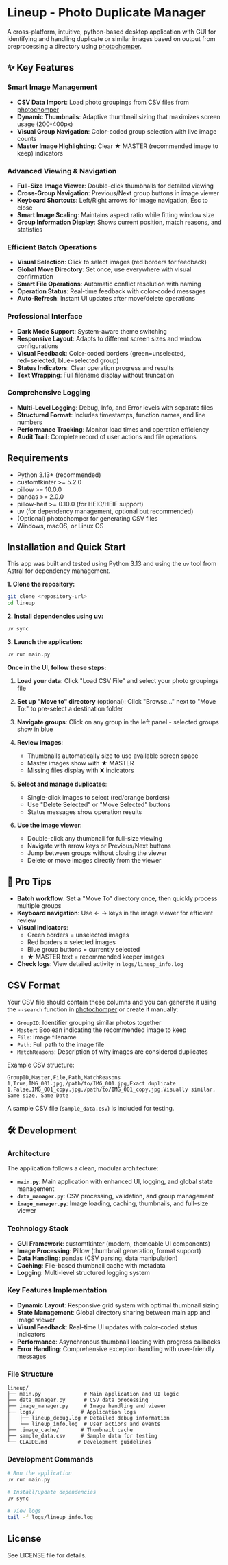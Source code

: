 # Lineup - Photo Duplicate Manager

A cross-platform, intuitive, python-based desktop application with GUI for identifying and handling duplicate or similar images based on output from preprocessing a directory using [photochomper](https://github.com/johnzastrow/photochomper).


## ✨ Key Features

### **Smart Image Management**
- **CSV Data Import**: Load photo groupings from CSV files from [photochomper](https://github.com/johnzastrow/photochomper) 
- **Dynamic Thumbnails**: Adaptive thumbnail sizing that maximizes screen usage (200-400px)
- **Visual Group Navigation**: Color-coded group selection with live image counts
- **Master Image Highlighting**: Clear ★ MASTER (recommended image to keep) indicators 

### **Advanced Viewing & Navigation**
- **Full-Size Image Viewer**: Double-click thumbnails for detailed viewing
- **Cross-Group Navigation**: Previous/Next group buttons in image viewer
- **Keyboard Shortcuts**: Left/Right arrows for image navigation, Esc to close
- **Smart Image Scaling**: Maintains aspect ratio while fitting window size
- **Group Information Display**: Shows current position, match reasons, and statistics

### **Efficient Batch Operations**
- **Visual Selection**: Click to select images (red borders for feedback)
- **Global Move Directory**: Set once, use everywhere with visual confirmation
- **Smart File Operations**: Automatic conflict resolution with naming
- **Operation Status**: Real-time feedback with color-coded messages
- **Auto-Refresh**: Instant UI updates after move/delete operations

### **Professional Interface**
- **Dark Mode Support**: System-aware theme switching
- **Responsive Layout**: Adapts to different screen sizes and window configurations
- **Visual Feedback**: Color-coded borders (green=unselected, red=selected, blue=selected group)
- **Status Indicators**: Clear operation progress and results
- **Text Wrapping**: Full filename display without truncation

### **Comprehensive Logging**
- **Multi-Level Logging**: Debug, Info, and Error levels with separate files
- **Structured Format**: Includes timestamps, function names, and line numbers
- **Performance Tracking**: Monitor load times and operation efficiency
- **Audit Trail**: Complete record of user actions and file operations

## Requirements

- Python 3.13+ (recommended)
- customtkinter >= 5.2.0
- pillow >= 10.0.0  
- pandas >= 2.0.0
- pillow-heif >= 0.10.0 (for HEIC/HEIF support)
- uv (for dependency management, optional but recommended)
- (Optional) photochomper for generating CSV files
-  Windows, macOS, or Linux OS
  
  
## Installation and Quick Start

This app was built and tested using Python 3.13 and using the `uv` tool from Astral for dependency management.

**1. Clone the repository:**
```bash
git clone <repository-url>
cd lineup
```

**2. Install dependencies using uv:**
```bash
uv sync
```

**3. Launch the application:**
```bash
uv run main.py
```
**Once in the UI, follow these steps:**

1. **Load your data**: Click "Load CSV File" and select your photo groupings file

2. **Set up "Move to" directory** (optional): Click "Browse..." next to "Move To:" to pre-select a destination folder

3. **Navigate groups**: Click on any group in the left panel - selected groups show in blue

4. **Review images**: 
   - Thumbnails automatically size to use available screen space
   - Master images show with ★ MASTER 
   - Missing files display with ❌ indicators

5. **Select and manage duplicates**:
   - Single-click images to select (red/orange borders)
   - Use "Delete Selected" or "Move Selected" buttons
   - Status messages show operation results

6. **Use the image viewer**:
   - Double-click any thumbnail for full-size viewing
   - Navigate with arrow keys or Previous/Next buttons
   - Jump between groups without closing the viewer
   - Delete or move images directly from the viewer

## 🎯 Pro Tips

- **Batch workflow**: Set a "Move To" directory once, then quickly process multiple groups
- **Keyboard navigation**: Use ← → keys in the image viewer for efficient review
- **Visual indicators**: 
  - Green borders = unselected images
  - Red borders = selected images
  - Blue group buttons = currently selected
  - ★ MASTER text = recommended keeper images
- **Check logs**: View detailed activity in `logs/lineup_info.log`

## CSV Format

Your CSV file should contain these columns and you can generate it using the `--search` function in [photochomper](https://github.com/johnzastrow/photochomper) or create it manually:
- `GroupID`: Identifier grouping similar photos together
- `Master`: Boolean indicating the recommended image to keep
- `File`: Image filename
- `Path`: Full path to the image file
- `MatchReasons`: Description of why images are considered duplicates

Example CSV structure:
```csv
GroupID,Master,File,Path,MatchReasons
1,True,IMG_001.jpg,/path/to/IMG_001.jpg,Exact duplicate
1,False,IMG_001_copy.jpg,/path/to/IMG_001_copy.jpg,Visually similar, Same size, Same Date
```

A sample CSV file (`sample_data.csv`) is included for testing.



## 🛠️ Development

### **Architecture**

The application follows a clean, modular architecture:

- **`main.py`**: Main application with enhanced UI, logging, and global state management
- **`data_manager.py`**: CSV processing, validation, and group management
- **`image_manager.py`**: Image loading, caching, thumbnails, and full-size viewer

### **Technology Stack**

- **GUI Framework**: customtkinter (modern, themeable UI components)
- **Image Processing**: Pillow (thumbnail generation, format support)
- **Data Handling**: pandas (CSV parsing, data manipulation)
- **Caching**: File-based thumbnail cache with metadata
- **Logging**: Multi-level structured logging system

### **Key Features Implementation**

- **Dynamic Layout**: Responsive grid system with optimal thumbnail sizing
- **State Management**: Global directory sharing between main app and image viewer
- **Visual Feedback**: Real-time UI updates with color-coded status indicators
- **Performance**: Asynchronous thumbnail loading with progress callbacks
- **Error Handling**: Comprehensive exception handling with user-friendly messages

### **File Structure**
```
lineup/
├── main.py              # Main application and UI logic
├── data_manager.py      # CSV data processing
├── image_manager.py     # Image handling and viewer
├── logs/               # Application logs
│   ├── lineup_debug.log # Detailed debug information
│   └── lineup_info.log  # User actions and events
├── .image_cache/       # Thumbnail cache
├── sample_data.csv     # Sample data for testing
└── CLAUDE.md          # Development guidelines
```

### **Development Commands**

```bash
# Run the application
uv run main.py

# Install/update dependencies  
uv sync

# View logs
tail -f logs/lineup_info.log
```

## License

See LICENSE file for details.

